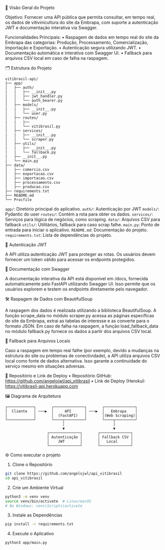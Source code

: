 🚀 Visão Geral do Projeto

Objetivo: Fornecer uma API pública que permita consultar, em tempo real, os dados de vitivinicultura do site da Embrapa, com suporte a autenticação JWT e documentação interativa via Swagger.

Funcionalidades Principais:
	•	Raspagem de dados em tempo real do site da Embrapa das categorias: Produção, Processamento, Comercialização, Importação e Exportação.
	•	Autenticação segura utilizando JWT.
	•	Documentação automática e interativa com Swagger UI.
	•	Fallback para arquivos CSV local em caso de falha na raspagem.



🗂️ Estrutura do Projeto
```plaintext
vitibrasil-api/
├── app/
│   ├── auth/
|   |   ├── __init__.py
│   │   ├── jwt_handler.py
│   │   └── auth_bearer.py
│   ├── models/
|   |   ├── __init__.py
│   │   └── user.py
│   ├── routes/
|   |   ├── 
│   │   └── vitibrasil.py
│   ├── services/
|   |   ├── __init__.py
│   │   └── scraper.py
│   ├── utils/
|   |   ├── __init__.py
│   |   └── fallback.py
|   ├── __init__.py
|   └── main.py
├── data/
│   ├── comercio.csv
│   ├── exportacao.csv
│   ├── importacao.csv
│   ├── processamento.csv
│   ├── producao.csv
├── requirements.txt
├── README.md
└── Procfile
```
`app/`: Diretório principal do aplicativo.
`auth/`: Autenticação por JWT
`models/`: Pydantic do user
`routes/`: Contém a rota para obter os dados.
`services/`: Serviços para lógica de negócios, como scraping.
`data/`: Arquivos CSV para fallback
`utils/`: Utilitários, fallback para caso scrap falhe.
`main.py`: Ponto de entrada para iniciar o aplicativo.
`README.md`: Documentação do projeto.
`requirements.txt`: Lista de dependências do projeto.



🔐 Autenticação JWT

A API utiliza autenticação JWT para proteger as rotas. Os usuários devem fornecer um token válido para acessar os endpoints protegidos.



📄 Documentação com Swagger

A documentação interativa da API está disponível em /docs, fornecida automaticamente pelo FastAPI utilizando Swagger UI. Isso permite que os usuários explorem e testem os endpoints diretamente pelo navegador.



🛠️ Raspagem de Dados com BeautifulSoup

A raspagem dos dados é realizada utilizando a biblioteca BeautifulSoup. A função scrape_data no módulo scraper.py acessa as páginas específicas do site da Embrapa, extrai as tabelas de interesse e as converte para o formato JSON. Em caso de falha na raspagem, a função load_fallback_data no módulo fallback.py fornece os dados a partir dos arquivos CSV local.



🔄 Fallback para Arquivos Locais

Caso a raspagem em tempo real falhe (por exemplo, devido a mudanças na estrutura do site ou problemas de conectividade), a API utiliza arquivos CSV local como fonte de dados alternativa. Isso garante a continuidade do serviço mesmo em situações adversas.



🔗 Repositório e Link de Deploy
	•	Repositório GitHub: https://github.com/angelojwl/api_vitibrasil
	•	Link de Deploy (Heroku): https://vitibrasil-api.herokuapp.com



🖼️ Diagrama de Arquitetura
```plaintext
┌────────────┐       ┌──────────────┐       ┌──────────────┐
│  Cliente   │ ───▶  │     API      │ ───▶  │   Embrapa    │
|            │       │  (FastAPI)   │       │(Web Scraping)|
└────────────┘       └────┬─────────┘       └────┬─────────┘
                          │                      │
                          ▼                      ▼
                   ┌──────────────┐       ┌──────────────┐
                   │ Autenticação │       │ Fallback CSV │
                   │    JWT       │       │   Local      │
                   └──────────────┘       └──────────────┘
```



⚙️ Como executar o projeto

1. Clone o Repositório
```bash
git clone https://github.com/angelojwl/api_vitibrasil
cd api_vitibrasil
```

2. Crie um Ambiente Virtual
```bash
python3 -m venv venv
source venv/bin/activate  # Linux/macOS
# No Windows: venv\Scripts\activate
```

3. Instale as Dependências
```bash
pip install -r requirements.txt
```

4. Execute o Aplicativo
```bash
python3 app/main.py
```

